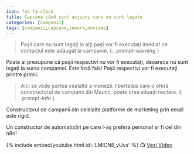 ```yaml
---
icon: fas fa-clock
title: Capcana când sunt acţiuni care nu sunt legate
categories: [campanii]
tags: [campanii,capcane,inwork,novideo]
---
```


> Paşii care nu sunt legaţi la alţi paşi vor fi executaţi imediat ce contactul este adăugat la campanie.
{: .prompt-warning }

Poate ai presupune că paşii respectivi nu vor fi executaţi, deoarece nu sunt legaţi la sursa campaniei. Este însă fals! Paşii respectivi vor fi executaţi printre primii.

> Aici se vede partea cealaltă a monezii: libertatea care o oferă constructorul de campanii din Mautic, poate crea situaţii neclare.
{: .prompt-info }

Constructorul de campanii din celelalte platforme de marketing prin email este rigid.

Un constructor de automatizări pe care l-aş prefera personal ar fi cel din n8n!

[//]: # (Comming soon video)

{% include embed/youtube.html id='LMlCN6_vUvs' %}
📺 [Vezi Video](https://www.youtube.com/watch?v=LMlCN6_vUvs)
